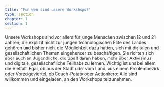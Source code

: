```yaml
---
title: "Für wen sind unsere Workshops?"
type: section
chapter: 1
section: 1
---
```

Unsere Workshops sind vor allem für junge Menschen zwischen
12 und 21 Jahren, die explizit nicht zur jungen technologischen
Elite des Landes gehören und bisher nicht die Möglichkeit dazu
hatten, sich mit digitalen und gesellschaftlichen Themen eingehender
zu beschäftigen. Sie richten sich aber auch an Jugendliche,
die Spaß daran haben, mehr über Aktivismus und digitale,
gesellschaftliche Teilhabe zu lernen.
Wichtig ist uns bei allem die Vielfalt: Egal, ob aus der Stadt oder
vom Land, aus einem Problembezirk oder Vorzeigeviertel, ob
Couch-Potato oder Actionhero: Alle sind willkommen und eingeladen,
an den Workshops teilzunehmen.
